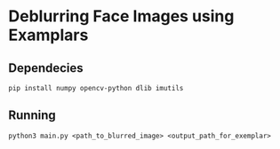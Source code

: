 # Deblurring Face Images using Examplars

## Dependecies
```pip install numpy opencv-python dlib imutils```

## Running
```python3 main.py <path_to_blurred_image> <output_path_for_exemplar>```

